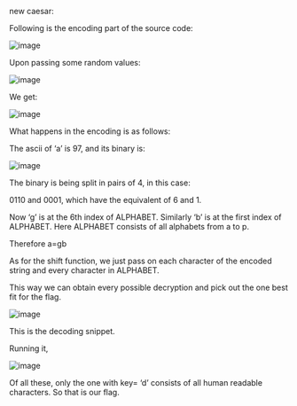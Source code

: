 new caesar:

Following is the encoding part of the source code:

 ![image](https://github.com/itstanayhere/picoctf/assets/147296398/8ca61727-e7d1-42d3-83d6-c00f7a72c73f)


Upon passing some random values:

![image](https://github.com/itstanayhere/picoctf/assets/147296398/9ef2e210-d747-4696-960d-9d6f863582ae)

 
We get:

 ![image](https://github.com/itstanayhere/picoctf/assets/147296398/22274b4f-83db-4ee1-85c3-5c94830267fb)


What happens in the encoding is as follows:

The ascii of ‘a’ is 97, and its binary is:
 
 ![image](https://github.com/itstanayhere/picoctf/assets/147296398/f9627661-f1a1-4a2d-af37-acf110418601)


The binary is being split in pairs of 4, in this case:

0110 and 0001, which have the equivalent of 6 and 1. 

Now ‘g’ is at the 6th index of ALPHABET. Similarly ‘b’ is at the first index of ALPHABET. Here ALPHABET consists of all alphabets from a to p.

Therefore a=gb

As for the shift function, we just pass on each character of the encoded string and every character in ALPHABET.

This way we can obtain every possible decryption and pick out the one best fit for the flag.

 ![image](https://github.com/itstanayhere/picoctf/assets/147296398/d6ec8f5d-6a86-40fa-ad64-046209aa3c17)


This is the decoding snippet.

Running it,

 ![image](https://github.com/itstanayhere/picoctf/assets/147296398/28cc924f-78e5-4347-9474-84323b324203)


Of all these, only the one with key= ‘d’ consists of all human readable characters. So that is our flag.
